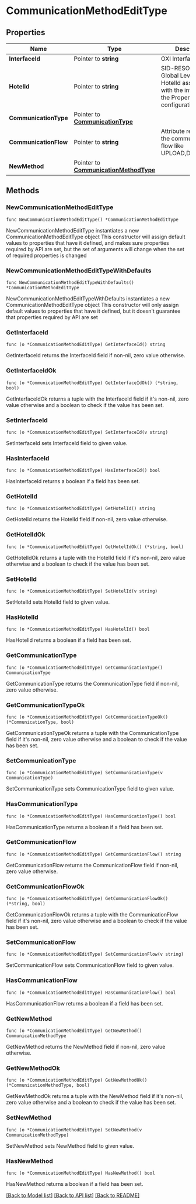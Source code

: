 # CommunicationMethodEditType

## Properties

Name | Type | Description | Notes
------------ | ------------- | ------------- | -------------
**InterfaceId** | Pointer to **string** | OXI Interface ID | [optional] 
**HotelId** | Pointer to **string** | SID-RESORT for Global Level and HotelId associated with the interface for the Property Level configuration. | [optional] 
**CommunicationType** | Pointer to [**CommunicationType**](CommunicationType.md) |  | [optional] 
**CommunicationFlow** | Pointer to **string** | Attribute represents the communication flow like UPLOAD,DOWNLOAD. | [optional] 
**NewMethod** | Pointer to [**CommunicationMethodType**](CommunicationMethodType.md) |  | [optional] 

## Methods

### NewCommunicationMethodEditType

`func NewCommunicationMethodEditType() *CommunicationMethodEditType`

NewCommunicationMethodEditType instantiates a new CommunicationMethodEditType object
This constructor will assign default values to properties that have it defined,
and makes sure properties required by API are set, but the set of arguments
will change when the set of required properties is changed

### NewCommunicationMethodEditTypeWithDefaults

`func NewCommunicationMethodEditTypeWithDefaults() *CommunicationMethodEditType`

NewCommunicationMethodEditTypeWithDefaults instantiates a new CommunicationMethodEditType object
This constructor will only assign default values to properties that have it defined,
but it doesn't guarantee that properties required by API are set

### GetInterfaceId

`func (o *CommunicationMethodEditType) GetInterfaceId() string`

GetInterfaceId returns the InterfaceId field if non-nil, zero value otherwise.

### GetInterfaceIdOk

`func (o *CommunicationMethodEditType) GetInterfaceIdOk() (*string, bool)`

GetInterfaceIdOk returns a tuple with the InterfaceId field if it's non-nil, zero value otherwise
and a boolean to check if the value has been set.

### SetInterfaceId

`func (o *CommunicationMethodEditType) SetInterfaceId(v string)`

SetInterfaceId sets InterfaceId field to given value.

### HasInterfaceId

`func (o *CommunicationMethodEditType) HasInterfaceId() bool`

HasInterfaceId returns a boolean if a field has been set.

### GetHotelId

`func (o *CommunicationMethodEditType) GetHotelId() string`

GetHotelId returns the HotelId field if non-nil, zero value otherwise.

### GetHotelIdOk

`func (o *CommunicationMethodEditType) GetHotelIdOk() (*string, bool)`

GetHotelIdOk returns a tuple with the HotelId field if it's non-nil, zero value otherwise
and a boolean to check if the value has been set.

### SetHotelId

`func (o *CommunicationMethodEditType) SetHotelId(v string)`

SetHotelId sets HotelId field to given value.

### HasHotelId

`func (o *CommunicationMethodEditType) HasHotelId() bool`

HasHotelId returns a boolean if a field has been set.

### GetCommunicationType

`func (o *CommunicationMethodEditType) GetCommunicationType() CommunicationType`

GetCommunicationType returns the CommunicationType field if non-nil, zero value otherwise.

### GetCommunicationTypeOk

`func (o *CommunicationMethodEditType) GetCommunicationTypeOk() (*CommunicationType, bool)`

GetCommunicationTypeOk returns a tuple with the CommunicationType field if it's non-nil, zero value otherwise
and a boolean to check if the value has been set.

### SetCommunicationType

`func (o *CommunicationMethodEditType) SetCommunicationType(v CommunicationType)`

SetCommunicationType sets CommunicationType field to given value.

### HasCommunicationType

`func (o *CommunicationMethodEditType) HasCommunicationType() bool`

HasCommunicationType returns a boolean if a field has been set.

### GetCommunicationFlow

`func (o *CommunicationMethodEditType) GetCommunicationFlow() string`

GetCommunicationFlow returns the CommunicationFlow field if non-nil, zero value otherwise.

### GetCommunicationFlowOk

`func (o *CommunicationMethodEditType) GetCommunicationFlowOk() (*string, bool)`

GetCommunicationFlowOk returns a tuple with the CommunicationFlow field if it's non-nil, zero value otherwise
and a boolean to check if the value has been set.

### SetCommunicationFlow

`func (o *CommunicationMethodEditType) SetCommunicationFlow(v string)`

SetCommunicationFlow sets CommunicationFlow field to given value.

### HasCommunicationFlow

`func (o *CommunicationMethodEditType) HasCommunicationFlow() bool`

HasCommunicationFlow returns a boolean if a field has been set.

### GetNewMethod

`func (o *CommunicationMethodEditType) GetNewMethod() CommunicationMethodType`

GetNewMethod returns the NewMethod field if non-nil, zero value otherwise.

### GetNewMethodOk

`func (o *CommunicationMethodEditType) GetNewMethodOk() (*CommunicationMethodType, bool)`

GetNewMethodOk returns a tuple with the NewMethod field if it's non-nil, zero value otherwise
and a boolean to check if the value has been set.

### SetNewMethod

`func (o *CommunicationMethodEditType) SetNewMethod(v CommunicationMethodType)`

SetNewMethod sets NewMethod field to given value.

### HasNewMethod

`func (o *CommunicationMethodEditType) HasNewMethod() bool`

HasNewMethod returns a boolean if a field has been set.


[[Back to Model list]](../README.md#documentation-for-models) [[Back to API list]](../README.md#documentation-for-api-endpoints) [[Back to README]](../README.md)


